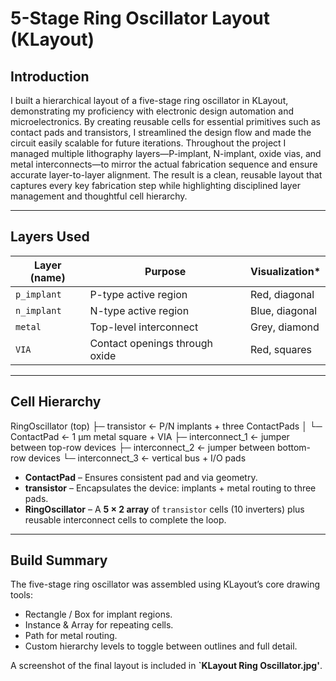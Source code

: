 # 5-Stage Ring Oscillator Layout (KLayout)

## Introduction

I built a hierarchical layout of a five-stage ring oscillator in KLayout, demonstrating my proficiency with electronic design automation and microelectronics. By creating reusable cells for essential primitives such as contact pads and transistors, I streamlined the design flow and made the circuit easily scalable for future iterations. Throughout the project I managed multiple lithography layers—P-implant, N-implant, oxide vias, and metal interconnects—to mirror the actual fabrication sequence and ensure accurate layer-to-layer alignment. The result is a clean, reusable layout that captures every key fabrication step while highlighting disciplined layer management and thoughtful cell hierarchy.

---

## Layers Used

| Layer (name) | Purpose | Visualization* |
|--------------|---------|----------------|
| `p_implant`  | P-type active region | Red, diagonal |
| `n_implant`  | N-type active region | Blue, diagonal |
| `metal`      | Top-level interconnect | Grey, diamond |
| `VIA`        | Contact openings through oxide | Red, squares |

---

## Cell Hierarchy

RingOscillator (top)
├─ transistor ← P/N implants + three ContactPads
│ └─ ContactPad ← 1 µm metal square + VIA
├─ interconnect_1 ← jumper between top-row devices
├─ interconnect_2 ← jumper between bottom-row devices
└─ interconnect_3 ← vertical bus + I/O pads


* **ContactPad** – Ensures consistent pad and via geometry.  
* **transistor** – Encapsulates the device: implants + metal routing to three pads.  
* **RingOscillator** – A **5 × 2 array** of `transistor` cells (10 inverters) plus reusable interconnect cells to complete the loop.

---

## Build Summary

The five-stage ring oscillator was assembled using KLayout’s core drawing tools:

* Rectangle / Box for implant regions.  
* Instance & Array for repeating cells.  
* Path for metal routing.  
* Custom hierarchy levels to toggle between outlines and full detail.

A screenshot of the final layout is included in **`KLayout Ring Oscillator.jpg'**.


